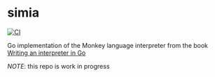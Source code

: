 # simia

[![CI](https://github.com/protiumx/simia/actions/workflows/ci.yml/badge.svg)](https://github.com/protiumx/simia/actions/workflows/ci.yml)

Go implementation of the Monkey language interpreter from the book [Writing an interpreter in Go](https://interpreterbook.com/)

*NOTE*: this repo is work in progress
